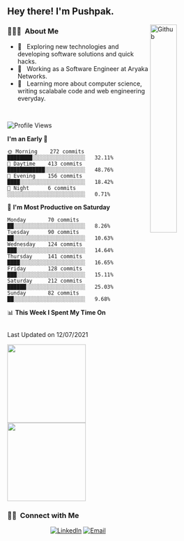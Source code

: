 <h2> Hey there! I'm Pushpak.</h2>

<img width="35%" align="right" alt="Github" src="https://user-images.githubusercontent.com/48678280/88862734-4903af80-d201-11ea-968b-9c939d88a37c.gif" />

<h3> 👨🏻‍💻 &nbsp;About Me </h3>

- 🤔 &nbsp; Exploring new technologies and developing software solutions and quick hacks.
- 💼 &nbsp; Working as a Software Engineer at Aryaka Networks.
- 🌱 &nbsp; Learning more about computer science, writing scalabale code and web engineering everyday.

<!-- <h3> 🛠 &nbsp;Tech Stack</h3> -->

<!-- - 🌐 &nbsp;
  ![JavaScript](https://img.shields.io/badge/-JavaScript-333333?style=flat&logo=javascript)
  ![React](https://img.shields.io/badge/-React-333333?style=flat&logo=react)
  ![Vue](https://img.shields.io/badge/-Vue-333333?style=flat&logo=vue,js)
  ![Node.js](https://img.shields.io/badge/-Node.js-333333?style=flat&logo=node.js) -->

<br/>

<!--START_SECTION:waka-->
![Profile Views](http://img.shields.io/badge/Profile%20Views-4-blue)

**I'm an Early 🐤** 

```text
🌞 Morning    272 commits    ████████░░░░░░░░░░░░░░░░░   32.11% 
🌆 Daytime    413 commits    ████████████░░░░░░░░░░░░░   48.76% 
🌃 Evening    156 commits    ████░░░░░░░░░░░░░░░░░░░░░   18.42% 
🌙 Night      6 commits      ░░░░░░░░░░░░░░░░░░░░░░░░░   0.71%

```
📅 **I'm Most Productive on Saturday** 

```text
Monday       70 commits     ██░░░░░░░░░░░░░░░░░░░░░░░   8.26% 
Tuesday      90 commits     ██░░░░░░░░░░░░░░░░░░░░░░░   10.63% 
Wednesday    124 commits    ███░░░░░░░░░░░░░░░░░░░░░░   14.64% 
Thursday     141 commits    ████░░░░░░░░░░░░░░░░░░░░░   16.65% 
Friday       128 commits    ███░░░░░░░░░░░░░░░░░░░░░░   15.11% 
Saturday     212 commits    ██████░░░░░░░░░░░░░░░░░░░   25.03% 
Sunday       82 commits     ██░░░░░░░░░░░░░░░░░░░░░░░   9.68%

```


📊 **This Week I Spent My Time On** 

```text
```


 Last Updated on 12/07/2021
<!--END_SECTION:waka-->


<a href="https://github.com/PushpakB3096">
  <img height="180em" src="https://github-readme-stats.vercel.app/api?username=PushpakB3096&show_icons=true&theme=merko" />
  <img height="180em" src="https://github-readme-stats.vercel.app/api/top-langs/?username=PushpakB3096&theme=merko&layout=compact" />
</a>

<br/>

<h3> 🤝🏻 &nbsp;Connect with Me </h3>

<p align="center">
<a href="https://www.linkedin.com/in/pushpak-bhattacharya/"><img alt="LinkedIn" src="https://img.shields.io/badge/LinkedIn-Pushpak%20Bhattacharya-blue?style=flat-square&logo=linkedin"></a>
<a href="mailto:rtpushpak@gmail.com"><img alt="Email" src="https://img.shields.io/badge/Email-rtpushpak@gmail.com-blue?style=flat-square&logo=gmail"></a>
</p>
